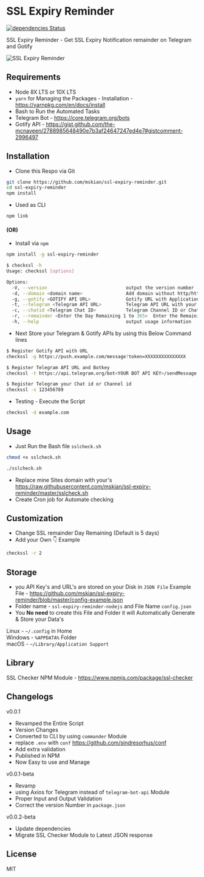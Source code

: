 # SSL Expiry Reminder

[![dependencies Status](https://david-dm.org/mskian/ssl-expiry-reminder/status.svg)](https://david-dm.org/mskian/ssl-expiry-reminder)  

SSL Expiry Reminder - Get SSL Expiry Notification remainder on Telegram and Gotify  

![SSL Expiry Reminder](https://raw.githubusercontent.com/mskian/ssl-expiry-reminder/master/Screenshot.png)  

## Requirements

- Node 8X LTS or 10X LTS
- `yarn` for Managing the Packages - Installation - <https://yarnpkg.com/en/docs/install>
- Bash to Run the Automated Tasks
- Telegram Bot - <https://core.telegram.org/bots>
- Gotify API - <https://gist.github.com/the-mcnaveen/2788985648490e7b3af24647247ed4e7#gistcomment-2996497>

## Installation

- Clone this Respo via Git

```bash
git clone https://github.com/mskian/ssl-expiry-reminder.git
cd ssl-expiry-reminder
npm install
```

- Used as CLI

```bash
npm link
```

#### (OR)

- Install via `npm`

```bash
npm install -g ssl-expiry-reminder
```

```bash
$ checkssl -h
Usage: checkssl [options]

Options:
  -V, --version                             output the version number
  -d, --domain <domain name>                Add domain without http/https
  -g, --gotify <GOTIFY API URL>             Gotify URL with Application Key
  -t, --telegram <Telegram API URL>         Telegram API URL with your Bot Key
  -c, --chatid <Telegram Chat ID>           Telegram Channel ID or Chat ID
  -r, --remainder <Enter the Day Remaining 1 to 365>  Enter the Remaining Day to Get SSL Expiry Remainder Alert
  -h, --help                                output usage information
```

- Next Store your Telegram & Gotify APIs by using this Below Command lines

```bash
$ Register Gotify API with URL
checkssl -g https://push.example.com/message?token=XXXXXXXXXXXXXXX
```

```bash
$ Register Telegram API URL and Botkey
checkssl -t https://api.telegram.org/bot<YOUR BOT API KEY>/sendMessage
```

```bash
$ Register Telegram your Chat id or Channel id
checkssl -s 123456789
```

- Testing - Execute the Script

```bash
checkssl -d example.com
```

## Usage

- Just Run the Bash file `sslcheck.sh`

```bash
chmod +x sslcheck.sh
```

```bash
./sslcheck.sh
```

- Replace mine Sites domain with your's <https://raw.githubusercontent.com/mskian/ssl-expiry-reminder/master/sslcheck.sh>
- Create Cron job for Automate checking

## Customization

- Change SSL remainder Day Remaining (Default is 5 days)
- Add your Own 👇 Example

```bash
checkssl -r 2
```

## Storage

- you API Key's and URL's are stored on your Disk in `JSON File` Example File - <https://github.com/mskian/ssl-expiry-reminder/blob/master/config-example.json>
- Folder name - `ssl-expiry-reminder-nodejs` and File Name `config.json`
- You **No need** to create this File and Folder it will Automatically Generate & Store your Data's

Linux - `~/.config` in Home  
Windows - `%APPDATA%` Folder  
macOS - `~/Library/Application Support`  

## Library

SSL Checker NPM Module - <https://www.npmjs.com/package/ssl-checker>

## Changelogs

v0.0.1

- Revamped the Entire Script
- Version Changes
- Converted to CLI by using `commander` Module
- replace `.env` with `conf` <https://github.com/sindresorhus/conf>
- Add extra validation
- Published in NPM
- Now Easy to use and Manage

v0.0.1-beta

- Revamp
- using Axios for Telegram instead of `telegram-bot-api` Module
- Proper Input and Output Validation
- Correct the version Number in `package.json`

v0.0.2-beta

- Update dependencies
- Migrate SSL Checker Module to Latest JSON response

## License

MIT
